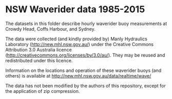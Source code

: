 NSW Waverider data 1985-2015
=============================

The datasets in this folder describe hourly waverider buoy measurements at
Crowdy Head, Coffs Harbour, and Sydney.

The data were collected (and kindly provided by) Manly Hydraulics Laboratory
(http://new.mhl.nsw.gov.au/) under the Creative Commons Attribution 3.0
Australia licence (http://creativecommons.org/licenses/by/3.0/au/). They may be
reused and redistributed under this licence. 

Information on the locations and operation of these waverider buoys (and
others) is available at http://new.mhl.nsw.gov.au/data/realtime/wave/ 

The data has not been modified by the authors of this repository, except for
the application of zip compression. 


